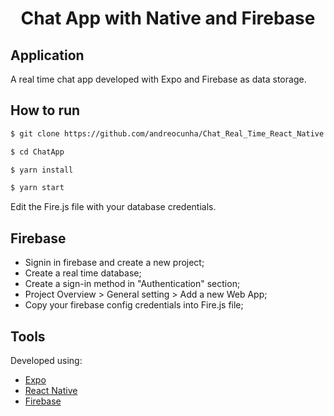 <h1 align="center"> 
	Chat App with Native and Firebase
</h1>

## Application

A real time chat app developed with Expo and Firebase as data storage. 


## How to run

```bash
$ git clone https://github.com/andreocunha/Chat_Real_Time_React_Native.git

$ cd ChatApp

$ yarn install

$ yarn start

```
Edit the Fire.js file with your database credentials.

## Firebase

- Signin in firebase and create a new project;
- Create a real time database;
- Create a sign-in method in "Authentication" section;
- Project Overview > General setting > Add a new Web App;
- Copy your firebase config credentials into Fire.js file;

## Tools

Developed using:

- [Expo](https://expo.dev/)
- [React Native](https://reactnative.dev/)
- [Firebase](https://firebase.google.com/)
